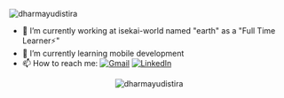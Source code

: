 <p>
    <img align="center" src="https://github-readme-stats.vercel.app/api?username=reeveng&show_icons=true&title_color=fff&icon_color=79ff97&text_color=9f9f9f&bg_color=151515" alt="dharmayudistira" />
</p>

- 🔭 I’m currently working at isekai-world named "earth" as a "Full Time Learner⚡" 
- 🌱 I’m currently learning mobile development
- 📫 How to reach me: 
[![Gmail](https://img.shields.io/badge/-GMAIL-D14836?style=for-the-badge&logo=gmail&logoColor=white)](mailto:dharmayudistira2000@gmail.com)
[![LinkedIn](https://img.shields.io/badge/-LINKEDIN-0077B5?style=for-the-badge&logo=linkedin&logoColor=white)](https://www.linkedin.com/in/dharmayudistira/)


<p align="center"> <img src="https://komarev.com/ghpvc/?username=dharmayudistira" alt="dharmayudistira" /> </p>
